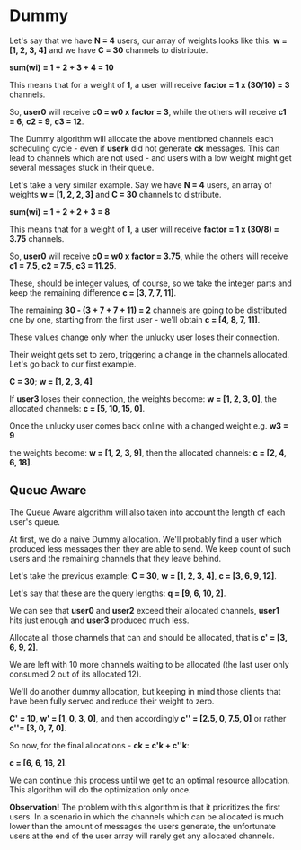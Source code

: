 # **Dummy**

Let's say that we have **N = 4** users, our array of weights looks like this: **w = [1, 2, 3, 4]** and we have **C = 30** channels to distribute.

**sum(wi)** **= 1 + 2 + 3 + 4 = 10**

This means that for a weight of **1**, a user will receive **factor = 1 x (30/10) = 3** channels.

So, **user0** will receive **c0 = w0 x factor = 3**, while the others will receive **c1 = 6**, **c2 = 9**, **c3 = 12**.

The Dummy algorithm will allocate the above mentioned channels each scheduling cycle - even if **userk** did not generate **ck** messages. This can lead to channels which are not used - and users with a low weight might get several messages stuck in their queue.

Let's take a very similar example.
Say we have **N = 4** users, an array of weights **w = [1, 2, 2, 3]** and **C = 30** channels to distribute.

**sum(wi)** **= 1 + 2 + 2 + 3 = 8**

This means that for a weight of **1**, a user will receive **factor = 1 x (30/8) = 3.75** channels.

So, **user0** will receive **c0 = w0 x factor = 3.75**, while the others will receive **c1 = 7.5**, **c2 = 7.5**, **c3 = 11.25**.

These, should be integer values, of course, so we take the integer parts and keep the remaining difference **c = [3, 7, 7, 11]**.

The remaining **30 - (3 + 7 + 7 + 11) = 2** channels are going to be distributed one by one, starting from the first user - we'll obtain **c = [4, 8, 7, 11]**.

These values change only when the unlucky user loses their connection.

Their weight gets set to zero, triggering a change in the channels allocated. Let's go back to our first example.

**C = 30**; **w = [1, 2, 3, 4]**

If **user3** loses their connection, the weights become: **w = [1, 2, 3, 0]**, the allocated channels: **c = [5, 10, 15, 0]**.

Once the unlucky user comes back online with a changed weight e.g. **w3 = 9**

the weights become: **w = [1, 2, 3, 9]**, then the allocated channels: **c = [2, 4, 6, 18]**.

## **Queue Aware**

The Queue Aware algorithm will also taken into account the length of each user's queue.

At first, we do a naive Dummy allocation. We'll probably find a user which produced less messages then they are able to send. We keep count of such users and the remaining channels that they leave behind.

Let's take the previous example: **C = 30**, **w = [1, 2, 3, 4]**, **c = [3, 6, 9, 12]**.

Let's say that these are the query lengths: **q = [9, 6, 10, 2]**.

We can see that **user0** and **user2** exceed their allocated channels, **user1** hits just enough and **user3** produced much less.

Allocate all those channels that can and should be allocated, that is **c' = [3, 6, 9, 2]**.

We are left with 10 more channels waiting to be allocated (the last user only consumed 2 out of its allocated 12).

We'll do another dummy allocation, but keeping in mind those clients that have been fully served and reduce their weight to zero.

**C' = 10**, **w' = [1, 0, 3, 0]**, and then accordingly **c'' = [2.5, 0, 7.5, 0]** or rather **c''= [3, 0, 7, 0]**.

So now, for the final allocations - **ck = c'k + c''k**:

**c = [6, 6, 16, 2]**.

We can continue this process until we get to an optimal resource allocation. This algorithm will do the optimization only once.

**Observation!** The problem with this algorithm is that it prioritizes the first users. In a scenario in which the channels which can be allocated is much lower than the amount of messages the users generate, the unfortunate users at the end of the user array will rarely get any allocated channels.
